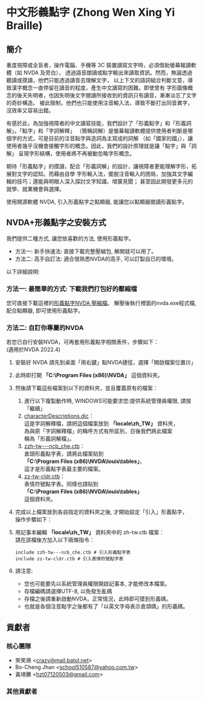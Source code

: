 # 中文形義點字 (Zhong Wen Xing Yi Braille)

## 簡介

重度視障或全盲者，操作電腦、手機等 3C 裝置讀寫文字時，必須借助螢幕報讀軟體（如 NVDA 及旁白），
透過語音朗讀或點字輸出來讀取資訊。然而，無論透過聽讀或摸讀，他們只能透過讀音去理解文字，
以上下文的語詞組合判斷文意，導致漢字概念一直停留在讀音的程度，產生中文讀寫的困難。即使曾有
字形圖像概念的後天失明者，也因失明後文字閱讀所接收到的資訊只有讀音，漸漸淡忘了文字的奇妙構造。
被此限制，他們也只能使用注音輸入法，導致不斷打出同音異字，沒效率又容易出錯。

有感於此，為加強視障者的中文讀寫技能，我們設計了「形義點字」和「形義詞解」。「點字」和「字詞解釋」
（簡稱詞解）是螢幕報讀軟體提供使用者判斷是哪個字的方式，可是目前的注音點字與造詞為主寫成的詞解
（如「國家的國」），讓使用者幾乎沒機會接觸字形的概念。因此，我們的設計原理就是讓「點字」與「詞解」
呈現字形結構，使用者將不再被動忽略字形概念。

期待「形義點字」的摸讀，配合「形義詞解」的設計，讓視障者更能理解字形，拓展對文字的認知。而藉由自學
字形輸入法，擺脫注音輸入的困局，加強其文字編輯的技巧；還能與明眼人深入探討文字知識、增廣見聞；
甚至因此開發更多元的就學、就業機會與選擇。

使用開源軟體 NVDA, 引入形義點字之點顯器, 能讓您以點顯器閱讀形義點字。

## NVDA+形義點字之安裝方式
我們提供二種方式, 讓您依喜歡的方法, 使用形義點字。

* 方法一: 新手快速法: 直接下載完整壓縮包, 解開就可以用了。
* 方法二: 高手自訂法: 適合很熟悉NVDA的高手, 可以訂製自已的環境。

以下詳細說明:

### 方法一: 最簡單的方式: 下載我們打包好的壓縮檔
您可直接下載這裡的[形義點字NVDA 壓縮檔](http://molerat.net/~goad/ncb/ncb_nvda.7z)。
解壓後執行裡面的nvda.exe程式檔, 配合點顯器, 即可使用形義點字。

### 方法二: 自訂你專屬的NVDA
若您已自行安裝NVDA，可再套用形義點字相關表件，步驟如下：   
(適用於NVDA 2022.4)

1. 安裝好 NVDA 請先到桌面「用右鍵」點NVDA捷徑，選擇「開啟檔案位置(I)」
2. 此時即打開 **「C:\Program Files (x86)\NVDA」** 這個資料夾。
3. 然後請下載這些檔案到以下的資料夾，並且覆蓋原有的檔案：
    1. 進行以下複製動作時, WINDOWS可能要求您:提供系統管理員權限, 請按「繼續」
    2. [characterDescriptions.dic](src/characterDescriptions.dic)：   
        這是字詞解釋檔，請把這個檔案放到 **「locale\zh_TW」** 資料夾，  
        為與原「字詞解釋檔」的稱呼方式有所區別，日後我們將此檔案  
        稱為「形義詞解檔」。
    3. [zzh-tw---ncb_che.ctb](src/zzh-tw---ncb_che.ctb)：   
        倉頡形義點字表，請將此檔案貼到  
        **「C:\Program Files (x86)\NVDA\louis\tables」**，  
        這才是形義點字表最主要的檔案。
    4. [zz-tw-cldr.ctb](src/zz-tw-cldr.ctb)：  
        表情符號點字表。同樣也請貼到  
        **「C:\Program Files (x86)\NVDA\louis\tables」**  
        這個資料夾。

4. 完成以上檔案放到各自指定的資料夾之後, 才開始設定「引入」形義點字，  
    操作步驟如下：
5. 用記事本編輯 **「locale\zh_TW」** 資料夾中的 zh-tw.ctb 檔案：  
    請在該檔後方加入以下兩條指令：
    ```
    include zzh-tw---ncb_che.ctb # 引入形義點字表
    include zz-tw-cldr.ctb # 引入表情符號點字表
    ```
6. 請注意:
    - 您也可能要先以系統管理員權限開啟記事本, 才能修改本檔案。
    - 存檔編碼請選擇UTF-8, 以免發生亂碼
    - 存檔之後請重新啟動NVDA，正常情況，此時即可摸到形義碼。
    - 也就是各個注音點字之後都有了「以英文字母表示倉頡碼」的形義碼。

## 貢獻者

### 核心團隊

- 笑笑鴿 &lt;<crazy@mail.batol.net>&gt;
- Bo-Cheng Jhan &lt;<school510587@yahoo.com.tw>&gt;
- 黃靖騰 &lt;<hzt07120503@gmail.com>&gt;

### 其他貢獻者
